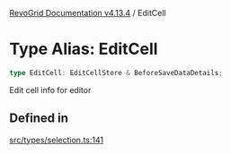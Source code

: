 [RevoGrid Documentation v4.13.4](README.md) / EditCell

# Type Alias: EditCell

```ts
type EditCell: EditCellStore & BeforeSaveDataDetails;
```

Edit cell info for editor

## Defined in

[src/types/selection.ts:141](https://github.com/revolist/revogrid/blob/325e86c31155d90566dec588c08b121b0ae7657a/src/types/selection.ts#L141)
